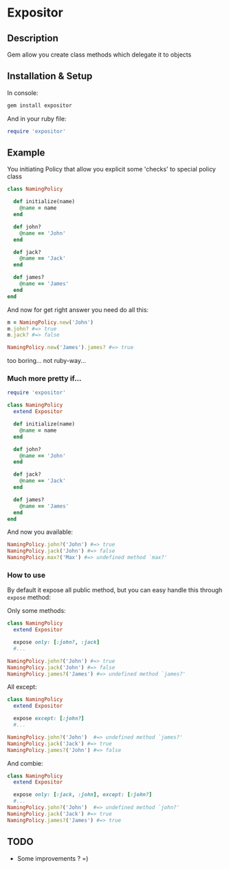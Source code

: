 # Expositor

## Description

Gem allow you create class methods which delegate it to objects

## Installation & Setup

In console:
```ruby
gem install expositor
```

And in your ruby file:
```ruby
require 'expositor'
```


## Example

You initiating Policy that allow you explicit some 'checks' to special policy class

```ruby
class NamingPolicy

  def initialize(name)
    @name = name
  end

  def john?
    @name == 'John'
  end

  def jack?
    @name == 'Jack'
  end

  def james?
    @name == 'James'
  end
end
```
And now for get right answer you need do all this:

```ruby
m = NamingPolicy.new('John')
m.john? #=> true
m.jack? #=> false

NamingPolicy.new('James').james? #=> true
```
too boring... not ruby-way...

### Much more pretty if...

```ruby
require 'expositor'

class NamingPolicy
  extend Expositor

  def initialize(name)
    @name = name
  end

  def john?
    @name == 'John'
  end

  def jack?
    @name == 'Jack'
  end

  def james?
    @name == 'James'
  end
end
```

And now you available:
```ruby
NamingPolicy.john?('John') #=> true
NamingPolicy.jack('John') #=> false
NamingPolicy.max?('Max') #=> undefined method `max?'
```

### How to use

By default it expose all public method, but you can easy handle this through `expose` method:

Only some methods:
```ruby
class NamingPolicy
  extend Expositor

  expose only: [:john?, :jack]
  #...

NamingPolicy.john?('John') #=> true
NamingPolicy.jack('John') #=> false
NamingPolicy.james?('James') #=> undefined method `james?'
```

All except:
```ruby
class NamingPolicy
  extend Expositor

  expose except: [:john?]
  #...

NamingPolicy.john?('John')  #=> undefined method `james?'
NamingPolicy.jack('Jack') #=> true
NamingPolicy.james?('John') #=> false
```

And combie:
```ruby
class NamingPolicy
  extend Expositor

  expose only: [:jack, :john], except: [:john?]
  #...
NamingPolicy.john?('John')  #=> undefined method `john?'
NamingPolicy.jack('Jack') #=> true
NamingPolicy.james?('James') #=> true
```

## TODO
* Some improvements ? =)


